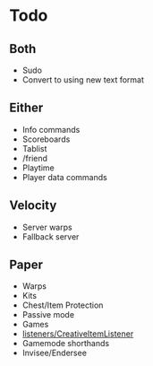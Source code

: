 # Todo

## Both

- Sudo
- Convert to using new text format

## Either

- Info commands
- Scoreboards
- Tablist
- /friend
- Playtime
- Player data commands

## Velocity

- Server warps
- Fallback server

## Paper

- Warps
- Kits
- Chest/Item Protection
- Passive mode
- Games
- [listeners/CreativeItemListener](https://github.com/EverCraftMC/EverCraft/blob/main/Spigot/src/main/java/io/github/evercraftmc/evercraft/spigot/listeners/CreativeItemListener.java)
- Gamemode shorthands
- Invisee/Endersee